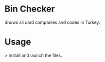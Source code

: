 <h1>Bin Checker</h1>
<p>Shows all card companies and codes in Turkey.</p>
<h1>Usage</h1>
> Install and launch the files.
